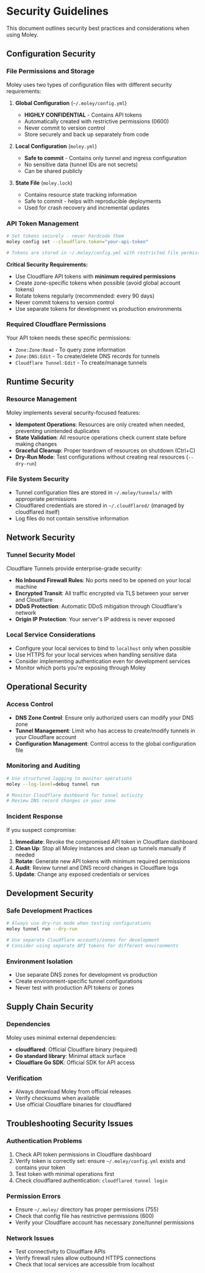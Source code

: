 # Security Guidelines

This document outlines security best practices and considerations when using Moley.

## Configuration Security

### File Permissions and Storage

Moley uses two types of configuration files with different security requirements:

1. **Global Configuration** (`~/.moley/config.yml`)
   - **HIGHLY CONFIDENTIAL** - Contains API tokens
   - Automatically created with restrictive permissions (0600)
   - Never commit to version control
   - Store securely and back up separately from code

2. **Local Configuration** (`moley.yml`)
   - **Safe to commit** - Contains only tunnel and ingress configuration
   - No sensitive data (tunnel IDs are not secrets)
   - Can be shared publicly

3. **State File** (`moley.lock`)
   - Contains resource state tracking information
   - Safe to commit - helps with reproducible deployments
   - Used for crash recovery and incremental updates

### API Token Management

```bash
# Set tokens securely - never hardcode them
moley config set --cloudflare.token="your-api-token"

# Tokens are stored in ~/.moley/config.yml with restricted file permissions
```

**Critical Security Requirements:**
- Use Cloudflare API tokens with **minimum required permissions**
- Create zone-specific tokens when possible (avoid global account tokens)
- Rotate tokens regularly (recommended: every 90 days)
- Never commit tokens to version control
- Use separate tokens for development vs production environments

### Required Cloudflare Permissions

Your API token needs these specific permissions:

- `Zone:Zone:Read` - To query zone information
- `Zone:DNS:Edit` - To create/delete DNS records for tunnels
- `Cloudflare Tunnel:Edit` - To create/manage tunnels

## Runtime Security

### Resource Management

Moley implements several security-focused features:

- **Idempotent Operations**: Resources are only created when needed, preventing unintended duplicates
- **State Validation**: All resource operations check current state before making changes
- **Graceful Cleanup**: Proper teardown of resources on shutdown (Ctrl+C)
- **Dry-Run Mode**: Test configurations without creating real resources (`--dry-run`)

### File System Security

- Tunnel configuration files are stored in `~/.moley/tunnels/` with appropriate permissions
- Cloudflared credentials are stored in `~/.cloudflared/` (managed by cloudflared itself)
- Log files do not contain sensitive information

## Network Security

### Tunnel Security Model

Cloudflare Tunnels provide enterprise-grade security:

- **No Inbound Firewall Rules**: No ports need to be opened on your local machine
- **Encrypted Transit**: All traffic encrypted via TLS between your server and Cloudflare
- **DDoS Protection**: Automatic DDoS mitigation through Cloudflare's network
- **Origin IP Protection**: Your server's IP address is never exposed

### Local Service Considerations

- Configure your local services to bind to `localhost` only when possible
- Use HTTPS for your local services when handling sensitive data
- Consider implementing authentication even for development services
- Monitor which ports you're exposing through Moley

## Operational Security

### Access Control

- **DNS Zone Control**: Ensure only authorized users can modify your DNS zone
- **Tunnel Management**: Limit who has access to create/modify tunnels in your Cloudflare account
- **Configuration Management**: Control access to the global configuration file

### Monitoring and Auditing

```bash
# Use structured logging to monitor operations
moley --log-level=debug tunnel run

# Monitor Cloudflare dashboard for tunnel activity
# Review DNS record changes in your zone
```

### Incident Response

If you suspect compromise:

1. **Immediate**: Revoke the compromised API token in Cloudflare dashboard
2. **Clean Up**: Stop all Moley instances and clean up tunnels manually if needed
3. **Rotate**: Generate new API tokens with minimum required permissions
4. **Audit**: Review tunnel and DNS record changes in Cloudflare logs
5. **Update**: Change any exposed credentials or services

## Development Security

### Safe Development Practices

```bash
# Always use dry-run mode when testing configurations
moley tunnel run --dry-run

# Use separate Cloudflare accounts/zones for development
# Consider using separate API tokens for different environments
```

### Environment Isolation

- Use separate DNS zones for development vs production
- Create environment-specific tunnel configurations
- Never test with production API tokens or zones

## Supply Chain Security

### Dependencies

Moley uses minimal external dependencies:

- **cloudflared**: Official Cloudflare binary (required)
- **Go standard library**: Minimal attack surface
- **Cloudflare Go SDK**: Official SDK for API access

### Verification

- Always download Moley from official releases
- Verify checksums when available
- Use official Cloudflare binaries for cloudflared

## Troubleshooting Security Issues

### Authentication Problems

1. Check API token permissions in Cloudflare dashboard
2. Verify token is correctly set: ensure `~/.moley/config.yml` exists and contains your token
3. Test token with minimal operations first
4. Check cloudflared authentication: `cloudflared tunnel login`

### Permission Errors

- Ensure `~/.moley/` directory has proper permissions (755)
- Check that config file has restrictive permissions (600)
- Verify your Cloudflare account has necessary zone/tunnel permissions

### Network Issues

- Test connectivity to Cloudflare APIs
- Verify firewall rules allow outbound HTTPS connections
- Check that local services are accessible from localhost 
